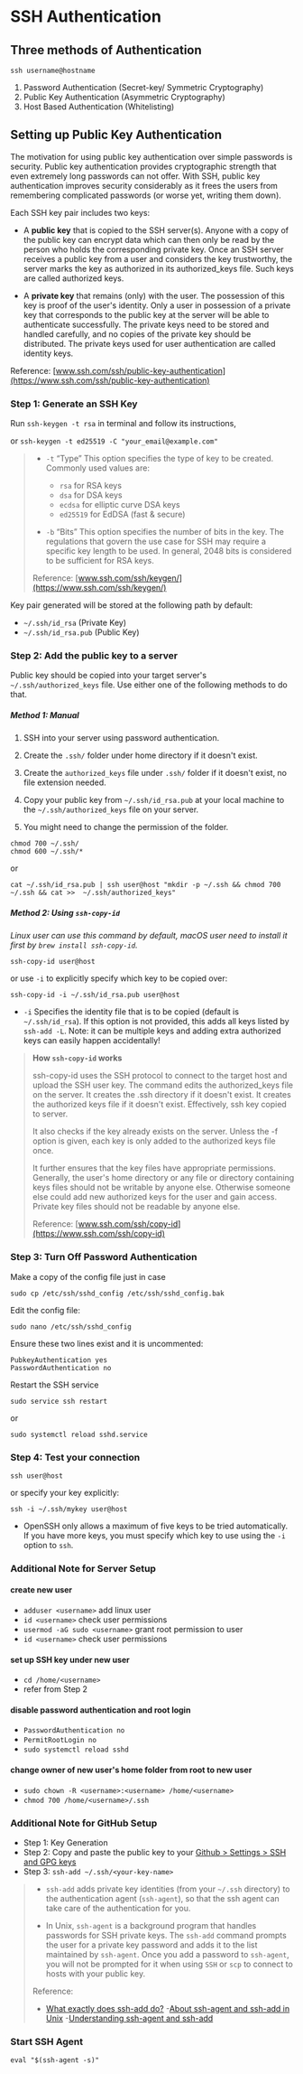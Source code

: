 # SSH Authentication

## Three methods of Authentication

`ssh username@hostname`

1. Password Authentication (Secret-key/ Symmetric Cryptography)
2. Public Key Authentication (Asymmetric Cryptography)
3. Host Based Authentication (Whitelisting)


## Setting up Public Key Authentication

The motivation for using public key authentication over simple passwords is security. Public key authentication provides cryptographic strength that even extremely long passwords can not offer. With SSH, public key authentication improves security considerably as it frees the users from remembering complicated passwords (or worse yet, writing them down).

Each SSH key pair includes two keys:

- A **public key** that is copied to the SSH server(s). Anyone with a copy of the public key can encrypt data which can then only be read by the person who holds the corresponding private key. Once an SSH server receives a public key from a user and considers the key trustworthy, the server marks the key as authorized in its authorized_keys file. Such keys are called authorized keys.

- A **private key** that remains (only) with the user. The possession of this key is proof of the user's identity. Only a user in possession of a private key that corresponds to the public key at the server will be able to authenticate successfully. The private keys need to be stored and handled carefully, and no copies of the private key should be distributed. The private keys used for user authentication are called identity keys.

Reference: [www.ssh.com/ssh/public-key-authentication](https://www.ssh.com/ssh/public-key-authentication)


### Step 1: Generate an SSH Key

Run `ssh-keygen -t rsa` in terminal and follow its instructions,

or `ssh-keygen -t ed25519 -C "your_email@example.com"`

>- `-t` “Type” This option specifies the type of key to be created. Commonly used values are:
>   - `rsa` for RSA keys
>   - `dsa` for DSA keys
>   - `ecdsa` for elliptic curve DSA keys
>   - `ed25519` for EdDSA (fast & secure)
>
>
>- `-b` “Bits” This option specifies the number of bits in the key. The regulations that govern the use case for SSH may require a specific key length to be used. In general, 2048 bits is considered to be sufficient for RSA keys.
>
> Reference: [www.ssh.com/ssh/keygen/](https://www.ssh.com/ssh/keygen/)

Key pair generated will be stored at the following path by default:

- `~/.ssh/id_rsa` (Private Key)
- `~/.ssh/id_rsa.pub` (Public Key)


### Step 2: Add the public key to a server

Public key should be copied into your target server's `~/.ssh/authorized_keys` file. Use either one of the following methods to do that.

##### Method 1: Manual

1. SSH into your server using password authentication.
2. Create the `.ssh/` folder under home directory if it doesn't exist.
3. Create the `authorized_keys` file under `.ssh/` folder if it doesn't exist, no file extension needed.
4. Copy your public key from `~/.ssh/id_rsa.pub` at your local machine to the `~/.ssh/authorized_keys` file on your server.

5. You might need to change the permission of the folder.
```
chmod 700 ~/.ssh/
chmod 600 ~/.ssh/*
```

or

```
cat ~/.ssh/id_rsa.pub | ssh user@host "mkdir -p ~/.ssh && chmod 700 ~/.ssh && cat >>  ~/.ssh/authorized_keys"
```

##### Method 2: Using `ssh-copy-id`

*Linux user can use this command by default, macOS user need to install it first by `brew install ssh-copy-id`.*

```
ssh-copy-id user@host
```

or use `-i` to explicitly specify which key to be copied over:

```
ssh-copy-id -i ~/.ssh/id_rsa.pub user@host
```
- `-i` Specifies the identity file that is to be copied (default is `~/.ssh/id_rsa`). If this option is not provided, this adds all keys listed by `ssh-add -L`. Note: it can be multiple keys and adding extra authorized keys can easily happen accidentally!


> **How `ssh-copy-id` works**
>
> ssh-copy-id uses the SSH protocol to connect to the target host and upload the SSH user key. The command edits the authorized_keys file on the server. It creates the .ssh directory if it doesn't exist. It creates the authorized keys file if it doesn't exist. Effectively, ssh key copied to server.
>
>It also checks if the key already exists on the server. Unless the -f option is given, each key is only added to the authorized keys file once.
>
>It further ensures that the key files have appropriate permissions. Generally, the user's home directory or any file or directory containing keys files should not be writable by anyone else. Otherwise someone else could add new authorized keys for the user and gain access. Private key files should not be readable by anyone else.
>
> Reference: [www.ssh.com/ssh/copy-id](https://www.ssh.com/ssh/copy-id)



### Step 3: Turn Off Password Authentication

Make a copy of the config file just in case
```
sudo cp /etc/ssh/sshd_config /etc/ssh/sshd_config.bak
```

Edit the config file:
```
sudo nano /etc/ssh/sshd_config
```

Ensure these two lines exist and it is uncommented:
```
PubkeyAuthentication yes
PasswordAuthentication no
```

Restart the SSH service
```
sudo service ssh restart
```
or
```
sudo systemctl reload sshd.service
```

### Step 4: Test your connection

```
ssh user@host
```
or specify your key explicitly:
```
ssh -i ~/.ssh/mykey user@host
```
- OpenSSH only allows a maximum of five keys to be tried automatically. If you have more keys, you must specify which key to use using the `-i` option to `ssh`.

### Additional Note for Server Setup

#### create new user

- `adduser <username>` add linux user
- `id <username>` check user permissions
- `usermod -aG sudo <username>` grant root permission to user
- `id <username>` check user permissions

#### set up SSH key under new user

- `cd /home/<username>`
- refer from Step 2

#### disable password authentication and root login

- `PasswordAuthentication no`
- `PermitRootLogin no`
- `sudo systemctl reload sshd`

#### change owner of new user's home folder from root to new user

- `sudo chown -R <username>:<username> /home/<username>`
- `chmod 700 /home/<username>/.ssh`

### Additional Note for GitHub Setup

- Step 1: Key Generation
- Step 2: Copy and paste the public key to your [Github > Settings > SSH and GPG keys](https://github.com/settings/keys)
- Step 3: `ssh-add ~/.ssh/<your-key-name>`

>- `ssh-add` adds private key identities (from your `~/.ssh` directory) to the authentication agent (`ssh-agent`), so that the ssh agent can take care of the authentication for you.
>
>- In Unix, `ssh-agent` is a background program that handles passwords for SSH private keys. The `ssh-add` command prompts the user for a private key password and adds it to the list maintained by `ssh-agent`. Once you add a password to `ssh-agent`, you will not be prompted for it when using `SSH` or `scp` to connect to hosts with your public key.
>
>Reference:
>   - [What exactly does ssh-add do?](https://superuser.com/questions/360686/what-exactly-does-ssh-add-do)
>   -[About ssh-agent and ssh-add in Unix](https://kb.iu.edu/d/aeww)
>   -[Understanding ssh-agent and ssh-add](http://blog.joncairns.com/2013/12/understanding-ssh-agent-and-ssh-add/)


### Start SSH Agent
```
eval "$(ssh-agent -s)"
```
